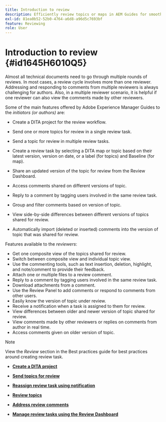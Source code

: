 ```yaml
---
title: Introduction to review
description: Efficiently review topics or maps in AEM Guides for smooth content evaluation. Know the features for authors and reviewers in AEM Guides.
exl-id: 81ea0b52-52b0-4764-a6d8-a96d5c7693bf
feature: Reviewing 
role: User
---
```

# Introduction to review {#id1645H6010Q5}

Almost all technical documents need to go through multiple rounds of reviews. In most cases, a review cycle involves more than one reviewer. Addressing and responding to comments from multiple reviewers is always challenging for authors. Also, in a multiple reviewer scenario, it is helpful if one reviewer can also view the comments made by other reviewers.

Some of the main features offered by Adobe Experience Manager Guides to the *initiators \(or authors\)* are:

-   Create a DITA project for the review workflow.
-   Send one or more topics for review in a single review task.

-   Send a topic for review in multiple review tasks.

-   Create a review task by selecting a DITA map or topic based on their latest version, version on date, or a label \(for topics\) and Baseline \(for map\).

-   Share an updated version of the topic for review from the Review Dashboard.

-   Access comments shared on different versions of topic.
-   Reply to a comment by tagging users involved in the same review task.
-   Group and filter comments based on version of topic.

-   View side-by-side differences between different versions of topics shared for review.

-   Automatically import \(deleted or inserted\) comments into the version of topic that was shared for review.


Features available to the *reviewers*:

-   Get one composite view of the topics shared for review.
-   Switch between composite view and individual topic view.
-   Use the commenting tools, such as text insertion, deletion, highlight, and note/comment to provide their feedback.
-   Attach one or multiple files to a review comment.
-   Reply to a comment by tagging users involved in the same review task.
-   Download attachments from a comment.
-   Use the Review Panel to add comments or respond to comments from other users.
-   Easily know the version of topic under review.
-   Receive a notification when a task is assigned to them for review.
-   View differences between older and newer version of topic shared for review.
-   View comments made by other reviewers or replies on comments from author in real time.
-   Access comments given on older version of topic.

>[!NOTE]
>
> View the *Review* section in the Best practices guide for best practices around creating review task.

-   **[Create a DITA project](authoring-create-dita-project.md)**  

-   **[Send topics for review](review-send-topics-for-review.md)**  

-   **[Reassign review task using notification](reassign-review-using-notification.md)**  

-   **[Review topics](review-topics.md)**  

-   **[Address review comments](review-address-review-comments.md)**  

-   **[Manage review tasks using the Review Dashboard](review-manage-tasks-review-dashboard.md)**
